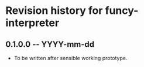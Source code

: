 # Revision history for funcy-interpreter

## 0.1.0.0  -- YYYY-mm-dd

* To be written after sensible working prototype.
